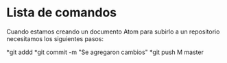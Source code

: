 # Lista de comandos

Cuando estamos creando un documento Atom para subirlo a un repositorio necesitamos los siguientes pasos:

*git addd
*git commit -m "Se agregaron cambios"
*git push M master
